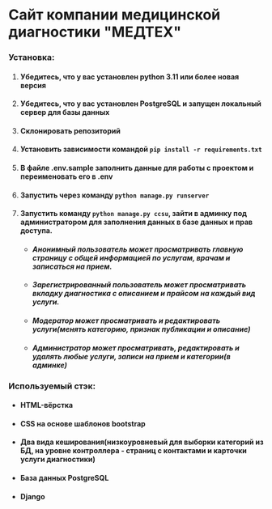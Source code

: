 # Сайт компании медицинской диагностики "МЕДТЕХ"

### Установка:

1. #### Убедитесь, что у вас установлен python 3.11 или более новая версия

1. #### Убедитесь, что у вас установлен PostgreSQL и запущен локальный сервер для базы данных

1. #### Склонировать репозиторий

1. #### Установить зависимости командой `pip install -r requirements.txt`

1. #### В файле .env.sample заполнить данные для работы с проектом и переименовать его в .env

1. #### Запустить через команду `python manage.py runserver`

1. #### Запустить команду `python manage.py ccsu`, зайти в админку под администратором для заполнения данных в базе данных и прав доступа.

    * ####    _Анонимный пользователь может просматривать главную страницу с общей информацией по услугам, врачам и записаться на прием._

    * ####    _Зарегистрированный пользователь может просматривать вкладку диагностика с описанием и прайсом на каждый вид услуги._

    * ####    _Модератор может просматривать и редактировать услуги(менять категорию, признак публикации и описание)_

    * ####    _Администратор может просматривать, редактировать и удалять любые услуги, записи на прием и категории(в админке)_

### Используемый стэк:

* #### HTML-вёрстка

* #### CSS на основе шаблонов bootstrap

* #### Два вида кеширования(низкоуровневый для выборки категорий из БД, на уровне контроллера - страниц с контактами и карточки услуги диагностики)

* #### База данных PostgreSQL

* #### Django